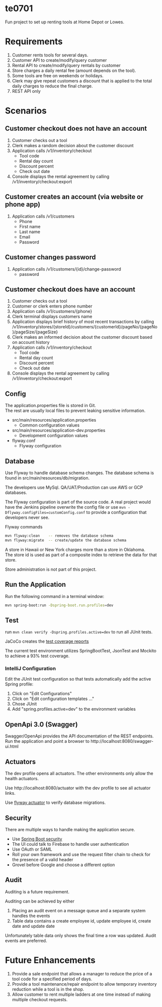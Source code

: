 # te0701

Fun project to set up renting tools at Home Depot or Lowes.

# Requirements

1. Customer rents tools for several days.
2. Customer API to create/modify/query customer
3. Rental API to create/modify/query rentals by customer
4. Store charges a daily rental fee (amount depends on the tool).
5. Some tools are free on weekends or holidays.
6. Clerk may give repeat customers a discount that is applied to the total daily charges to reduce the final charge.
7. REST API only

# Scenarios

## Customer checkout does not have an account

1. Customer checks out a tool
2. Clerk makes a random decision about the customer discount
3. Application calls /v1/inventory/checkout
    * Tool code
    * Rental day count
    * Discount percent
    * Check out date
4. Console displays the rental agreement by calling /v1/inventory/checkout:export

## Customer creates an account (via website or phone app)

1. Application calls /v1/customers
    * Phone
    * First name
    * Last name
    * Email
    * Password

## Customer changes password

1. Application calls /v1/customers/{id}/change-password
   * password

## Customer checkout does have an account

1. Customer checks out a tool
2. Customer or clerk enters phone number
3. Application calls /v1/customers/{phone}
4. Clerk terminal displays customers name
5. Application displays brief history of most recent transactions by calling 
      /v1/inventory/stores/{storeId}/customers/{customerId}/pageNo/{pageNo}/pageSize/{pageSize}
6. Clerk makes an informed decision about the customer discount based on account history
7. Application calls /v1/inventory/checkout
    * Tool code
    * Rental day count
    * Discount percent
    * Check out date
8. Console displays the rental agreement by calling /v1/inventory/checkout:export

## Config

The application.properties file is stored in Git.  
The rest are usually local files to prevent leaking sensitive information.

* src/main/resources/application.properties
    * Common configuration values
* src/main/resources/application-dev.properties
    * Development configuration values
* flyway.conf
    * Flyway configuration

## Database

Use Flyway to handle database schema changes. The database schema is found in src/main/resources/db/migration.

The developers use MySql. QA/UAT/Production can use AWS or GCP databases.

The Flyway configuration is part of the source code. A real project would have the Jenkins pipeline overwrite the
config file or use `mvn -Dflyway.configFiles=customConfig.conf` to provide a configuration that developers never see.

Flyway commands

```bash
mvn flyway:clean    -- removes the database schema
mvn flyway:migrate  -- create/update the database schema
```

A store in Hawaii or New York charges more than a store in Oklahoma.  
The store id is used as part of a composite index to retrieve the data for that store.

Store administration is not part of this project.

## Run the Application

Run the following command in a terminal window:

```bash
mvn spring-boot:run -Dspring-boot.run.profiles=dev
```

## Test

run `mvn clean verify -Dspring.profiles.active=dev` to run all JUnit tests.

JaCoCo creates the [test coverage reports](./target/site/jacoco/index.html)

The current test environment utilizes SpringBootTest, JsonTest and Mockito to achieve a 93% test coverage.

### IntelliJ Configuration

Edit the JUnit test configuration so that tests automatically add the active Spring profile:

1. Click on "Edit Configurations"
2. Click on "Edit configuration templates ..."
3. Chose JUnit
4. Add "spring.profiles.active=dev" to the environment variables

## OpenApi 3.0 (Swagger)

Swagger/OpenApi provides the API documentation of the REST endpoints.  
Run the application and point a browser to http://localhost:8080/swagger-ui.html

## Actuators

The dev profile opens all actuators. The other environments only allow the health actuators.

Use http://localhost:8080/actuator with the dev profile to see all actuator links.

Use [flyway actuator](http://localhost:8080/actuator/flyway) to verify database migrations.

## Security

There are multiple ways to handle making the application secure.

* Use [Spring Boot security](https://spring.io/guides/gs/securing-web)
* The UI could talk to Firebase to handle user authentication
* Use OAuth or SAML
* Roll your own framework and use the request filter chain to check for the presence of a valid header
* Grovel before Google and choose a different option

## Audit

Auditing is a future requirement.

Auditing can be achieved by either

1. Placing an audit event on a message queue and a separate system handles the events
2. Table data contains a create employee id, update employee id, create date and update date

Unfortunately table data only shows the final time a row was updated. Audit events are preferred.

# Future Enhancements

1. Provide a sale endpoint that allows a manager to reduce the price of a tool code for a specified period of days.
2. Provide a tool maintenance/repair endpoint to allow temporary inventory reduction while a tool is in the shop.
3. Allow customer to rent multiple ladders at one time instead of making multiple checkout requests.